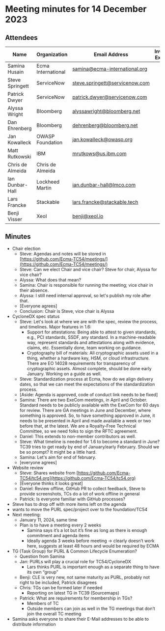 # Meeting minutes for 14 December 2023

## Attendees

| Name             | Organization       | Email Address                  | Invited Expert |
|------------------|--------------------|--------------------------------|:--------------:|
| Samina Husain    | Ecma International | samina@ecma-international.org  |                |
| Steve Springett  | ServiceNow         | steve.springett@servicenow.com |                |
| Patrick Dwyer    | ServiceNow         | patrick.dwyer@servicenow.com   |                |
| Alyssa Wright    | Bloomberg          | alyssawright@bloomberg.net     |                |
| Dan Ehrenberg    | Bloomberg          | dehrenberg@bloomberg.net       |                |
| Jan Kowalleck    | OWASP Foundation   | jan.kowalleck@owasp.org        |                |
| Matt Rutkowski   | IBM                | mrutkows@us.ibm.com            |                |
| Chris de Almeida | Chris de Almeida   |                                |                |
| Ian Dunbar-Hall  | Lockheed Martin    | ian.dunbar-hall@lmco.com       |                |
| Lars Francke     | Stackable          | lars.francke@stackable.tech    |    &#x2714;    |
| Benji Visser     | Xeol               | benji@xeol.io                  |    &#x2714;    |


## Minutes

* Chair election
    * Steve: Agendas and notes will be stored in [https://github.com/Ecma-TC54/meetings/](https://github.com/Ecma-TC54/meetings/)
    * Steve: Can we elect Chair and vice chair? Steve for chair, Alyssa for vice chair?
    * Alyssa: What does that mean?
    * Samina: Chair is responsible for running the meeting; vice chair in their absence.
    * Alyssa: I still need internal approval, so let's publish my role after that.
    * [Everyone agrees]
    * Conclusion: Chair is Steve, vice chair is Alyssa
* CycloneDX spec status
    * Steve: Let's look at where we are with the spec, review the process, and timelines. Major features in 1.6:
        * Support for attestations: Being able to attest to given standards, e.g., PCI standards, SSDF, any standard. In a machine-readable way, represent standards and attestations along with evidence, claims, etc. Essentially done, team working on guidance.
        * Cryptography bill of materials: All cryptographic assets used in a thing, whether a hardware key, HSM, or cloud infrastructure. There are EO 14028 requirements for transparency of cryptographic assets. Almost complete, should be done early January. Working on a guide as well.
    * Steve: Standardization process at Ecma, how do we align delivery dates, so that we can meet the expectations of the standardization process.
    * [Aside: Agenda is approved, code of conduct link needs to be fixed]
    * Samina: There are two ExeCom meetings, in April and October. Standard needs to be publicly available with the ExeCom for 60 days for review. There are GA meetings in June and December, where something is approved. So, to have something approved in June, it needs to be presented in April and made available a week or two before that, at the latest. We are a Royalty-Free Technical Committee, so we need folks to sign the RFTC agreement.
    * Daniel: This extends to non-member contributors as well.
    * Steve: What timeline is needed for 1.6 to become a standard in June? TC39 tries to get ready by end of January/early February. Should we be so prompt? It might be a little hard.
    * Samina: Let's aim for end of february.
    * [everyone agrees]
* Website review
    * Steve: Shares website from [https://github.com/Ecma-TC54/tc54.org](https://github.com/Ecma-TC54/tc54.org)
    * [Everyone thinks it looks great]
    * Daniel: Review offline, GitHub PR to collect feedback, Steve to provide screenshots, TCs do a lot of work offline in general
    * Patrick: Is everyone familiar with GitHub processes?
* Steve has to drop off with more items left on the agenda
* wants to move the PURL spec/project over to the foundation/TC54
* Next meeting:
    * January 11, 2024, same time
    * Plan is to have a meeting every 2 weeks
        * Samina says it’s a lot but it’s fine as long as there is enough commitment and agenda items
        * Ideally agenda 3 weeks before meeting -> clearly doesn’t work here, suggests at least 48 hours and would be required by ECMA
* TG (Task Group) for PURL & Common Lifecycle Enumeration?
    * Question from Samina
    * Jan: PURLs will play a crucial role for TC54/CycloneDX
        * Lars thinks PURL is important enough as a separate thing to have its own “group”
    * Benji: CLE is very new, not same maturity as PURL, probably not right to be included, Patrick disagrees
    * Chris: TGs can be formed later if needed
        * Reporting on latest TG in TC39 (Sourcemaps)
    * Patrick: What are requirements for membership in TGs?
        * Members of TC
        * Outside members can join as well in the TG meetings that don’t join the overall TC meeting
* Samina asks everyone to share their E-Mail addresses to be able to distribute information
